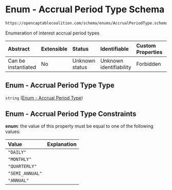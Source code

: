 # Enum - Accrual Period Type Schema

```txt
https://opencaptablecoalition.com/schema/enums/AccrualPeriodType.schema.json
```

Enumeration of interest accrual period types

| Abstract            | Extensible | Status         | Identifiable            | Custom Properties | Additional Properties | Access Restrictions | Defined In                                                                                               |
| :------------------ | :--------- | :------------- | :---------------------- | :---------------- | :-------------------- | :------------------ | :------------------------------------------------------------------------------------------------------- |
| Can be instantiated | No         | Unknown status | Unknown identifiability | Forbidden         | Allowed               | none                | [AccrualPeriodType.schema.json](../../schema/enums/AccrualPeriodType.schema.json "open original schema") |

## Enum - Accrual Period Type Type

`string` ([Enum - Accrual Period Type](accrualperiodtype.md))

## Enum - Accrual Period Type Constraints

**enum**: the value of this property must be equal to one of the following values:

| Value           | Explanation |
| :-------------- | :---------- |
| `"DAILY"`       |             |
| `"MONTHLY"`     |             |
| `"QUARTERLY"`   |             |
| `"SEMI_ANNUAL"` |             |
| `"ANNUAL"`      |             |
